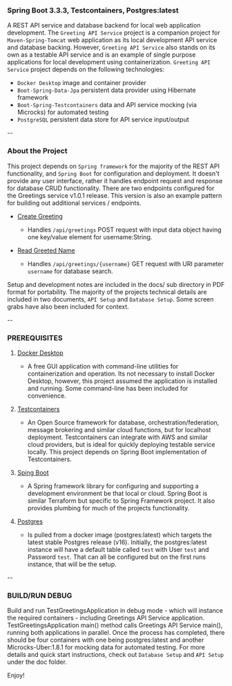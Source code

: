 ### Spring Boot 3.3.3, Testcontainers, Postgres:latest

A REST API service and database backend for local web application development. The `Greeting API Service` project is a companion project for `Maven-Spring-Tomcat` web application as its local development API service and database backing. However, `Greeting API Service` also stands on its own as a testable API service and is an example of single purpose applications for local development using containerization. `Greeting API Service` project depends on the following technologies:

- `Docker Desktop` image and container provider
- `Boot-Spring-Data-Jpa` persistent data provider using Hibernate framework
- `Boot-Spring-Testcontainers` data and API service mocking (via Microcks) for automated testing
- `PostgreSQL` persistent data store for API service input/output

--

### About the Project

This project depends on `Spring framework` for the majority of the REST API functionality, and `Spring Boot` for configuration and deployment. It doesn't provide any user interface, rather it handles endpoint request and response for database CRUD functionality. There are two endpoints configured for the Greetings service v1.0.1 release. This version is also an example pattern for building out additional services / endpoints.

- [Create Greeting](https://github.com/rwhite35/sping-testcontainer-postgres/blob/master/src/main/java/com/demo/greetings/api/GreetingController.java)<br />

  - Handles `/api/greetings` POST request with input data object having one key/value element for username:String.

- [Read Greeted Name](https://github.com/rwhite35/sping-testcontainer-postgres/blob/master/src/main/java/com/demo/greetings/api/GreetingController.java)<br />
  - Handles `/api/greetings/{username}` GET request with URI parameter `username` for database search.

Setup and development notes are included in the docs/ sub directory in PDF format for portability. The majority of the projects technical details are included in two documents, `API Setup` and `Database Setup`. Some screen grabs have also been included for context.

--

### PREREQUISITES

1. [Docker Desktop](https://www.docker.com/products/docker-desktop/)<br />

   - A free GUI application with command-line utilities for containerization and operation. Its not necessary to install Docker Desktop, however, this project assumed the application is installed and running. Some command-line has been included for convenience.

2. [Testcontainers](https://testcontainers.com)<br />

   - An Open Source framework for database, orchestration/federation, message brokering and similar cloud functions, but for localhost deployment. Testcontainers can integrate with AWS and similar cloud providers, but is ideal for quickly deploying testable service locally. This project depends on Spring Boot implementation of Testcontainers.

3. [Sping Boot](https://spring.io/projects/spring-boot)<br />

   - A Spring framework library for configuring and supporting a development environment be that local or cloud. Spring Boot is similar Terraform but specific to Spring Framework project. It also provides plumbing for much of the projects functionality.

4. [Postgres](https://www.postgresql.org)<br />

   - Is pulled from a docker image (postgres:latest) which targets the latest stable Postgres release (v16). Initially, the postgres:latest instance will have a default table called `test` with User `test` and Password `test`. That can all be configured but on the first runs instance, that will be the setup.

--

### BUILD/RUN DEBUG

Build and run TestGreetingsApplication in debug mode - which will instance the required containers - including Greetings API Service application. TestGreetingsApplication main() method calls Greetings API Service main(), running both applications in parallel. Once the process has completed, there should be four containers with one being postgres:latest and another Microcks-Uber:1.8.1 for mocking data for automated testing. For more details and quick start instructions, check out `Database Setup` and `API Setup` under the doc folder.

Enjoy!

